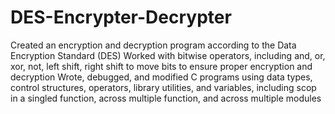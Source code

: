 # DES-Encrypter-Decrypter
Created an encryption and decryption program according to the Data Encryption Standard (DES)
Worked with bitwise operators, including and, or, xor, not, left shift, right shift to move bits to ensure proper encryption and decryption
Wrote, debugged, and modified C programs using data types, control structures, operators, library utilities, and variables, including scop in a singled function, across multiple function, and across multiple modules
